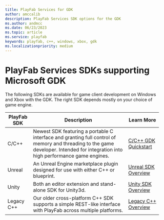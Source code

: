 ```yaml
---
title: PlayFab Services for GDK
author: amccalib
description: PlayFab Services SDK options for the GDK
ms.author: andmcc
ms.date: 06/23/2023
ms.topic: article
ms.service: playfab
keywords: playfab, c++, windows, xbox, gdk
ms.localizationpriority: medium
---
```


# PlayFab Services SDKs supporting Microsoft GDK

The following SDKs are available for game client development on Windows and Xbox with the GDK. The right SDK depends mostly on your choice of game engine.

| PlayFab SDK    | Description | Learn More |
|----------------|-------------|------------|
| C/C++          | Newest SDK featuring a portable C interface and granting full control of memory and threading to the game developer. Intended for integration into high performance game engines. | [C/C++ GDK Quickstart](../c/quickstart-gdk.md) |
| Unreal         | An Unreal Engine marketplace plugin designed for use with either C++ or blueprint. | [Unreal SDK Overview](../unreal/index.md) |
| Unity          | Both an editor extension and stand-alone SDK for Unity3d. | [Unity SDK Overview](../unity3d/index.md) |
| Legacy C++     | Our older cross-platform C++ SDK supports a simple REST-like interface with PlayFab across multiple platforms. | [Legacy C++ Overview](../playfab-cpp/index.md) |
